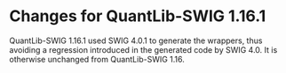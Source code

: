 
Changes for QuantLib-SWIG 1.16.1
================================

QuantLib-SWIG 1.16.1 used SWIG 4.0.1 to generate the wrappers, thus
avoiding a regression introduced in the generated code by SWIG 4.0.
It is otherwise unchanged from QuantLib-SWIG 1.16.


